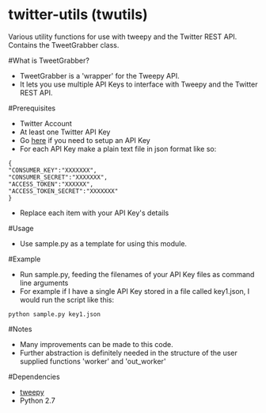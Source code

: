 # twitter-utils (twutils)
Various utility functions for use with tweepy and the Twitter REST API. 
Contains the TweetGrabber class.

#What is TweetGrabber?
- TweetGrabber is a 'wrapper' for the Tweepy API.
- It lets you use multiple API Keys to interface with Tweepy and the Twitter REST API.


#Prerequisites 
- Twitter Account
- At least one Twitter API Key
- Go [here](https://apps.twitter.com/) if you need to setup an API Key
- For each API Key make a plain text file in json format like so:

```
{
"CONSUMER_KEY":"XXXXXXX",
"CONSUMER_SECRET":"XXXXXXX",
"ACCESS_TOKEN":"XXXXXX",
"ACCESS_TOKEN_SECRET":"XXXXXXX"
}
```
- Replace each item with your API Key's details

#Usage
- Use sample.py as a template for using this module. 

#Example
- Run sample.py, feeding the filenames of your API Key files as command line arguments
- For example if I have a single API Key stored in a file called key1.json, I would run the script like this:
```
python sample.py key1.json
```

#Notes
- Many improvements can be made to this code. 
- Further abstraction is definitely needed in the structure of the user supplied functions 'worker' and 'out_worker'

#Dependencies
- [tweepy](http://www.tweepy.org/)
- Python 2.7
